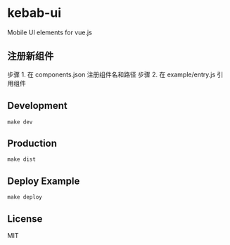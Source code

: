 # kebab-ui
Mobile UI elements for vue.js

## 注册新组件
步骤 1. 在 components.json 注册组件名和路径
步骤 2. 在 example/entry.js 引用组件

## Development

```shell
make dev
```

## Production
```shell
make dist
```

## Deploy Example
```shell
make deploy
```

## License
MIT
